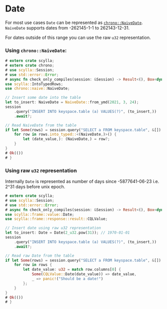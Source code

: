 # Date

For most use cases `Date` can be represented as 
[`chrono::NaiveDate`](https://docs.rs/chrono/0.4.19/chrono/naive/struct.NaiveDate.html).  
`NaiveDate` supports dates from -262145-1-1 to 262143-12-31.

For dates outside of this range you can use the raw `u32` representation.

### Using `chrono::NaiveDate`:
```rust
# extern crate scylla;
# extern crate chrono;
# use scylla::Session;
# use std::error::Error;
# async fn check_only_compiles(session: &Session) -> Result<(), Box<dyn Error>> {
use scylla::IntoTypedRows;
use chrono::naive::NaiveDate;

// Insert some date into the table
let to_insert: NaiveDate = NaiveDate::from_ymd(2021, 3, 24);
session
    .query("INSERT INTO keyspace.table (a) VALUES(?)", (to_insert,))
    .await?;

// Read NaiveDate from the table
if let Some(rows) = session.query("SELECT a FROM keyspace.table", &[]).await? {
    for row in rows.into_typed::<(NaiveDate,)>() {
        let (date_value,): (NaiveDate,) = row?;
    }
}
# Ok(())
# }
```

### Using raw `u32` representation
Internally `Date` is represented as number of days since -5877641-06-23 i.e. 2^31 days before unix epoch.

```rust
# extern crate scylla;
# use scylla::Session;
# use std::error::Error;
# async fn check_only_compiles(session: &Session) -> Result<(), Box<dyn Error>> {
use scylla::frame::value::Date;
use scylla::frame::response::result::CQLValue;

// Insert date using raw u32 representation
let to_insert: Date = Date(2_u32.pow(31)); // 1970-01-01 
session
    .query("INSERT INTO keyspace.table (a) VALUES(?)", (to_insert,))
    .await?;

// Read raw Date from the table
if let Some(rows) = session.query("SELECT a FROM keyspace.table", &[]).await? {
    for row in rows {
        let date_value: u32 = match row.columns[0] {
            Some(CQLValue::Date(date_value)) => date_value,
            _ => panic!("Should be a date!")
        };
    }
}
# Ok(())
# }
```